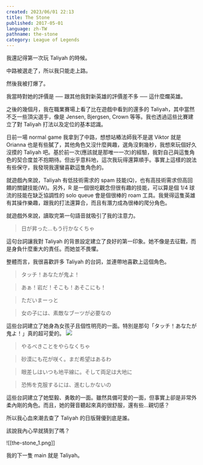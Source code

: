 ```yaml
---
created: 2023/06/01 22:13
title: The Stone
published: 2017-05-01
language: zh-TW
pathname: the-stone
category: League of Legends
---
```


我還記得第一次玩 Taliyah 的時候。

中路被選走了，所以我只能走上路。

然後我被打爆了。

我當時對她的評價是 ── 跟其他我對新英雄的評價差不多 ── 這什麼爛英雄。

之後的幾個月，我在職業賽場上看了比在遊戲中看到的還多的 Taliyah，其中當然不乏一些頂尖選手，像是 Jensen, Bjergsen, Crown 等等。我也透過這些比賽建立了對 Taliyah 打法以及定位的基本認識。

日前一場 normal game 我拿到了中路，想想站樁法師我不是選 Viktor 就是 Orianna 也是有些膩了，其他角色又沒什麼興趣，選角沒剩幾秒，我想來玩個好久沒摸的 Taliyah 吧。基於前一次(應該就是那唯一一次)的經驗，我對自己與這隻角色的契合度並不抱期待。但出乎意料地，這次我玩得還算順手。事實上這樣的說法有些保守，我發現我還蠻喜歡這隻角色的。

就遊戲內來說，Taliyah 有低技術需求的 spam 技能(Q)，也有高技術需求但高回饋的關鍵技能(W)。另外，R 是一個很吃觀念但很有趣的技能，可以算是個 1/4 球流的技能在缺乏協調性的 solo queue 會是個很棒的 roam 工具。我覺得這隻英雄有其操作樂趣，跟我的打法還算合，而且有潛力成為很棒的爬分角色。

就遊戲外來說，讀取完第一句語音就吸引了我的注意力。

> 日が昇った…もう行かなくちゃ

這句台詞讓我對 Taliyah 的背景設定建立了良好的第一印象。她不像是去征戰，而是身負什麼重大的責任。而她並不畏懼。

整體而言，我很喜歡許多 Taliyah 的台詞，並連帶地喜歡上這個角色。

> タッチ！あなたが鬼よ！

> あぁ！岩だ！そこも！あそこにも！

> ただいまーっと

> 女の子には、素敵なブーツが必要なの

這些台詞建立了她身為女孩子且個性明亮的一面。特別是那句「タッチ！あなたが鬼よ！」真的超可愛的。
![](https://www.youtube.com/watch?v=WOYOXMY1Xrg&t=538s)

> やるべきことをやらなくちゃ

> 砂漠にも花が咲く。まだ希望はあるわ

> 眼差しはいつも地平線に。そして両足は大地に

> 恐怖を克服するには、進むしかないの

這些台詞建立了她堅毅、勇敢的一面。雖然具備可愛的一面，但事實上卻是非常外柔內剛的角色。而且，她的聲音聽起來真的很舒服，還有些…親切感？

所以我心血來潮去查了 Taliyah 的日版聲優到底是誰。

該說我內心早就猜到了嗎？

![[the-stone_1.png]]

我的下一隻 main 就是 Taliyah。
